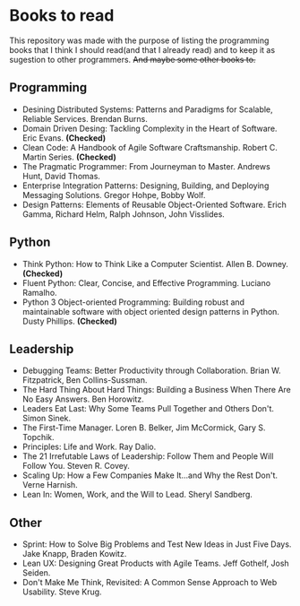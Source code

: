# Books to read
This repository was made with the purpose of listing the programming books that I think I should read(and that I already read) and to keep it as sugestion to other programmers. ~~And maybe some other books to.~~

## Programming

- Desining Distributed Systems: Patterns and Paradigms for Scalable, Reliable Services. Brendan Burns.  
- Domain Driven Desing: Tackling Complexity in the Heart of Software. Eric Evans. **(Checked)**  
- Clean Code: A Handbook of Agile Software Craftsmanship. Robert C. Martin Series. **(Checked)**  
- The Pragmatic Programmer: From Journeyman to Master. Andrews Hunt, David Thomas.
- Enterprise Integration Patterns: Designing, Building, and Deploying Messaging Solutions. Gregor Hohpe, Bobby Wolf.  
- Design Patterns: Elements of Reusable Object-Oriented Software. Erich Gamma, Richard Helm, Ralph Johnson, John Visslides.  

## Python
- Think Python: How to Think Like a Computer Scientist. Allen B. Downey. **(Checked)**
- Fluent Python: Clear, Concise, and Effective Programming. Luciano Ramalho.  
- Python 3 Object-oriented Programming: Building robust and maintainable software with object oriented design patterns in Python. Dusty Phillips. **(Checked)**  

## Leadership
- Debugging Teams: Better Productivity through Collaboration. Brian W. Fitzpatrick, Ben Collins-Sussman.
- The Hard Thing About Hard Things: Building a Business When There Are No Easy Answers. Ben Horowitz.  
- Leaders Eat Last: Why Some Teams Pull Together and Others Don't. Simon Sinek.  
- The First-Time Manager.	Loren B. Belker, Jim McCormick, Gary S. Topchik.  
- Principles: Life and Work. 	Ray Dalio.  
- The 21 Irrefutable Laws of Leadership: Follow Them and People Will Follow You. Steven R. Covey.  
- Scaling Up: How a Few Companies Make It...and Why the Rest Don't. Verne Harnish.  
- Lean In: Women, Work, and the Will to Lead. Sheryl Sandberg.  

## Other
- Sprint: How to Solve Big Problems and Test New Ideas in Just Five Days. Jake Knapp, Braden Kowitz.  
- Lean UX: Designing Great Products with Agile Teams. Jeff Gothelf, Josh Seiden.  
- Don't Make Me Think, Revisited: A Common Sense Approach to Web Usability. Steve Krug.  
